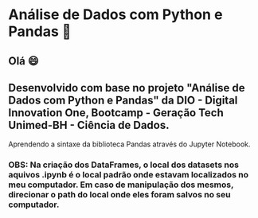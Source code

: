 # Análise de Dados com Python e Pandas 🐍
## Olá 😄
## Desenvolvido com base no projeto "Análise de Dados com Python e Pandas" da DIO - Digital Innovation One, Bootcamp - Geração Tech Unimed-BH - Ciência de Dados.

Aprendendo a sintaxe da biblioteca Pandas através do Jupyter Notebook.
### OBS: Na criação dos DataFrames, o local dos datasets nos aquivos .ipynb é o local padrão onde estavam localizados no meu computador. Em caso de manipulação dos mesmos, direcionar o path do local onde eles foram salvos no seu computador.
